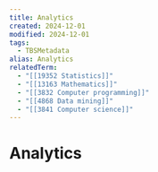 ```yaml
---
title: Analytics
created: 2024-12-01
modified: 2024-12-01
tags:
  - TBSMetadata
alias: Analytics
relatedTerm:
  - "[[19352 Statistics]]"
  - "[[13163 Mathematics]]"
  - "[[3832 Computer programming]]"
  - "[[4868 Data mining]]"
  - "[[3841 Computer science]]"
---
```

# Analytics
